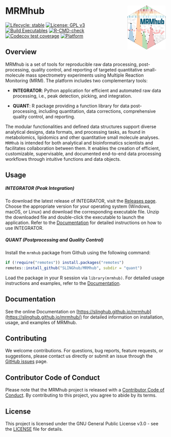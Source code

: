   # MRMhub <a href="https://slinghub.github.io/mrmhub/"><img src="quant/man/figures/logo.png" align="right" height="138" alt="mrmhub website" /></a>

<!-- badges: start -->

[![Lifecycle: stable](https://img.shields.io/badge/lifecycle-stable-brightgreen.svg)](https://lifecycle.r-lib.org/articles/stages.html) 
[![License: GPL v3](https://img.shields.io/badge/License-GPLv3-blue.svg)](https://www.gnu.org/licenses/gpl-3.0) 
[![Build Executables](https://github.com/SLINGhub/MRMhub/actions/workflows/build-executables.yml/badge.svg)](https://github.com/SLINGhub/MRMhub/actions/workflows/build-executables.yml)
[![R-CMD-check](https://github.com/SLINGhub/mrmhub/actions/workflows/R-CMD-check.yaml/badge.svg)](https://github.com/SLINGhub/mrmhub/actions/workflows/R-CMD-check.yaml)
[![Codecov test coverage](https://codecov.io/gh/slinghub/mrmhub/branch/main/graph/badge.svg?flag=quant)](https://app.codecov.io/gh/slinghub/mrmhub?branch=main) 
[![Platform](https://img.shields.io/badge/platform-linux%20%7C%20osx%20%7C%20win-lightgrey)](https://github.com/SLINGhub/MRMhub)

<!-- badges: end -->

## Overview

MRMhub is a set of tools for reproducible raw data processing, post-processing, quality control, and reporting of targeted quantitative small-molecule mass spectrometry experiments using Multiple Reaction Monitoring (MRM). The platform includes two complementary tools:

-   **INTEGRATOR**: Python application for efficient and automated raw data processing, i.e., peak detection, picking, and integration.

-   **QUANT**: R package providing a function library for data post- processing, including quantitation, data corrections, comprehensive quality control, and reporting.

The modular functionalities and defined data structures support diverse analytical designs, data formats, and processing tasks, as found in metabolomics, lipidomics and other quantitative small molecule analyses. `MRMhub` is intended for both analytical and bioinformatics scientists and facilitates collaboration between them. It enables the creation of efficient, customizable, supervisable, and documented end-to-end data processing workflows through intuitive functions and data objects.

## Usage

##### INTEGRATOR (Peak Integration)

To download the latest release of INTEGRATOR, visit the [Releases page](https://github.com/SLINGhub/MRMhub/releases). Choose the appropriate version for your operating system (Windows, macOS, or Linux) and download the corresponding executable file. Unzip the downloaded file and double-click the executable to launch the application. Refer to the [Documentation](https://slinghub.github.io/mrmhub/) for detailed instructions on how to use INTEGRATOR.

##### QUANT (Postprocessing and Quality Control)

Install the `mrmhub` package from Github using the following command:

``` r
if (!require("remotes")) install.packages("remotes")
remotes::install_github("SLINGhub/MRMhub", subdir = "quant")
```

Load the package in your R session via `library(mrmhub)`. For detailed usage instructions and examples, refer to the [Documentation](https://slinghub.github.io/mrmhub/).

## Documentation

See the online Documentation on [https://slinghub.github.io/mrmhub](https://slinghub.github.io/mrmhub/) for detailed information on installation, usage, and examples of MRMhub.

## Contributing

We welcome contributions. For questions, bug reports, feature requests, or suggestions, please contact us directly or submit an issue through the [GitHub issues](https://github.com/SLINGhub/MRMhub/issues) page.

## Contributor Code of Conduct

Please note that the MRMhub project is released with a [Contributor Code of Conduct](https://contributor-covenant.org/version/2/0/CODE_OF_CONDUCT.html). By contributing to this project, you agree to abide by its terms.

## License

This project is licensed under the GNU General Public License v3.0 - see the [LICENSE](LICENSE.md) file for details.
